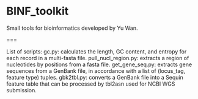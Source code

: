 # BINF_toolkit
Small tools for bioinformatics developed by Yu Wan.

===

List of scripts:
    gc.py: calculates the length, GC content, and entropy for each record in a multi-fasta file.
    pull_nucl_region.py: extracts a region of nucleotides by positions from a fasta file.
    get_gene_seq.py: extracts gene sequences from a GenBank file, in accordance with a list of (locus_tag, feature type) tuples.
    gbk2tbl.py: converts a GenBank file into a Sequin feature table that can be processed by tbl2asn used for NCBI WGS submission.